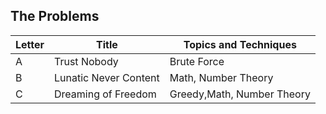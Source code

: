 ## The Problems

|  Letter | Title                     | Topics and Techniques                          |
|---------|---------------------------|-----------------------------|
|  A | Trust Nobody          | Brute Force                       |
|  B | Lunatic Never Content              |Math, Number Theory                     |
|  C | Dreaming of Freedom       | Greedy,Math, Number Theory                        |
